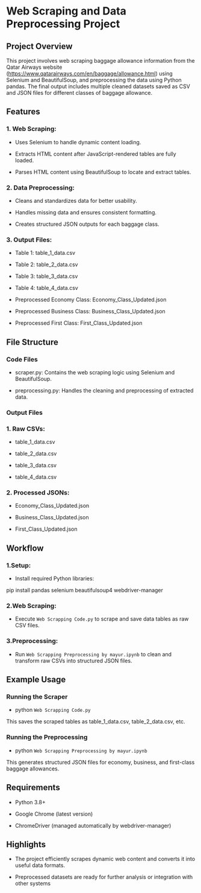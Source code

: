 # Web Scraping and Data Preprocessing Project

## Project Overview

This project involves web scraping baggage allowance information from the Qatar Airways website (https://www.qatarairways.com/en/baggage/allowance.html) using Selenium and BeautifulSoup, and preprocessing the data using Python pandas. The final output includes multiple cleaned datasets saved as CSV and JSON files for different classes of baggage allowance.

## Features

### 1. Web Scraping:

- Uses Selenium to handle dynamic content loading.

- Extracts HTML content after JavaScript-rendered tables are fully loaded.

- Parses HTML content using BeautifulSoup to locate and extract tables.

### 2. Data Preprocessing:

- Cleans and standardizes data for better usability.

- Handles missing data and ensures consistent formatting.

- Creates structured JSON outputs for each baggage class.

### 3. Output Files:

- Table 1: table_1_data.csv

- Table 2: table_2_data.csv

- Table 3: table_3_data.csv

- Table 4: table_4_data.csv

- Preprocessed Economy Class: Economy_Class_Updated.json

- Preprocessed Business Class: Business_Class_Updated.json

- Preprocessed First Class: First_Class_Updated.json

## File Structure

### Code Files

- scraper.py: Contains the web scraping logic using Selenium and BeautifulSoup.

- preprocessing.py: Handles the cleaning and preprocessing of extracted data.

### Output Files

### 1. Raw CSVs:

- table_1_data.csv

- table_2_data.csv

- table_3_data.csv

- table_4_data.csv

### 2. Processed JSONs:

- Economy_Class_Updated.json

- Business_Class_Updated.json

- First_Class_Updated.json

## Workflow

### 1.Setup:

- Install required Python libraries:

pip install pandas selenium beautifulsoup4 webdriver-manager

### 2.Web Scraping:

- Execute `Web Scrapping Code.py` to scrape and save data tables as raw CSV files.

### 3.Preprocessing:

- Run `Web Scrapping Preprocessing by mayur.ipynb` to clean and transform raw CSVs into structured JSON files.

## Example Usage

### Running the Scraper

- python `Web Scrapping Code.py`

This saves the scraped tables as table_1_data.csv, table_2_data.csv, etc.

### Running the Preprocessing

- python `Web Scrapping Preprocessing by mayur.ipynb`

This generates structured JSON files for economy, business, and first-class baggage allowances.

## Requirements

- Python 3.8+

- Google Chrome (latest version)

- ChromeDriver (managed automatically by webdriver-manager)

## Highlights

- The project efficiently scrapes dynamic web content and converts it into useful data formats.

- Preprocessed datasets are ready for further analysis or integration with other systems
